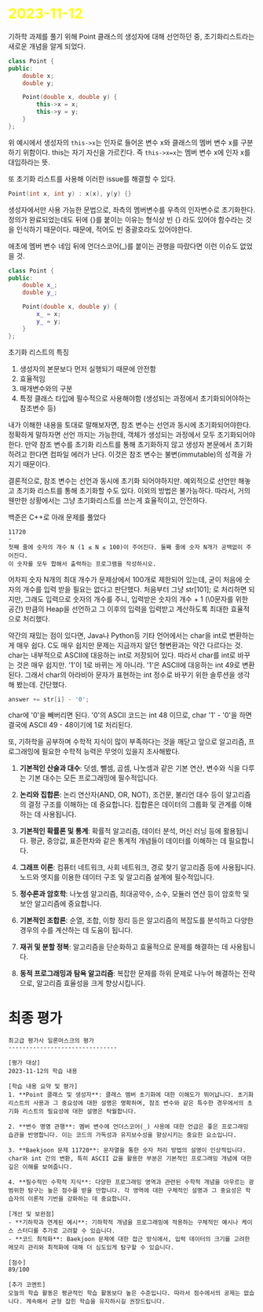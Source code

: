 # <span style="color:yellow">2023-11-12</span>
기하학 과제를 풀기 위해 Point 클래스의 생성자에 대해 선언하던 중, 초기화리스트라는 새로운 개념을 알게 되었다.

```cpp
class Point {
public:
    double x;
    double y;

    Point(double x, double y) {
        this->x = x;
        this->y = y;
    }
};
```

위 예시에서 생성자의 `this->x`는 인자로 들어온 변수 x와 클래스의 멤버 변수 x를 구분하기 위함이다.
this는 자기 자신을 가르킨다. 즉 ``this->x=x``는 멤버 변수 x에 인자 x를 대입하라는 뜻.

또 초기화 리스트를 사용해 이러한 issue를 해결할 수 있다.

```cpp
Point(int x, int y) : x(x), y(y) {}
```

생성자에서만 사용 가능한 문법으로, 좌측의 멤버변수를 우측의 인자변수로 초기화한다. 정의가 완료되었는데도 뒤에 {}를 붙이는 이유는 형식상 빈 {} 라도 있어야 함수라는 것을 인식하기 때문이다. 때문에, 적어도 빈 중괄호라도 있어야한다.

애초에 멤버 변수 네임 뒤에 언더스코어(\_)를 붙이는 관행을 따랐다면 이런 이슈도 없었을 것.

```cpp
class Point {
public:
    double x_;
    double y_;

    Point(double x, double y) {
        x_ = x;
        y_ = y;
    }
};
```

초기화 리스트의 특징
1. 생성자의 본문보다 먼저 실행되기 때문에 안전함
2. 효율적임
3. 매개변수와의 구분
4. 특정 클래스 타입에 필수적으로 사용해야함 (생성되는 과정에서 초기화되어야하는 참조변수 등)

내가 이해한 내용을 토대로 말해보자면, 참조 변수는 선언과 동시에 초기화되어야한다. 정확하게 말하자면 선언 까지는 가능한데, 객체가 생성되는 과정에서 모두 초기화되어야한다. 만약 참조 변수를 초기화 리스트를 통해 초기화하지 않고 생성자 본문에서 초기화하려고 한다면 컴파일 에러가 난다. 이것은 참조 변수는 불변(immutable)의 성격을 가지기 때문이다.

결론적으로, 참조 변수는 선언과 동시에 초기화 되어야하지만. 예외적으로 선언만 해놓고 초기화 리스트를 통해 초기화할 수도 있다. 이외의 방법은 불가능하다. 따라서, 거의 웬만한 상황에서는 그냥 초기화리스트를 쓰는게 효율적이고, 안전하다.


백준은 C++로 아래 문제를 풀었다
```level3
11720
-
첫째 줄에 숫자의 개수 N (1 ≤ N ≤ 100)이 주어진다. 둘째 줄에 숫자 N개가 공백없이 주어진다.
이 숫자를 모두 합해서 출력하는 프로그램을 작성하시오.
```

어차피 숫자 N개의 최대 개수가 문제상에서 100개로 제한되어 있는데, 굳이 처음에 숫자의 개수를 입력 받을 필요는 없다고 판단했다. 처음부터 그냥 str[101]; 로 처리하면 되지만, 그래도 입력으로 숫자의 개수를 주니, 입력받은 숫자의 개수 + 1 (\\0문자를 위한 공간) 만큼의 Heap을 선언하고 그 이후의 입력을 입력받고 계산하도록 최대한 효율적으로 처리했다.

약간의 재밌는 점이 있다면, Java나 Python등 기타 언어에서는 char을 int로 변환하는 게 매우 쉽다. C도 매우 쉽지만 문제는 지금까지 알던 형변환과는 약간 다르다는 것. char는 내부적으로 ASCII에 대응하는 int로 저장되어 있다. 따라서 char를 int로 바꾸는 것은 매우 쉽지만. '1'이 1로 바뀌는 게 아니라. '1'은 ASCII에 대응하는 int 49로 변환된다. 그래서 char의 아라비아 문자가 표현하는 int 정수로 바꾸기 위한 솔루션을 생각해 봤는데. 간단했다.

```cpp
answer += str[i] - '0';
```

char에 '0'을 빼버리면 된다. '0'의 ASCII 코드는 int 48 이므로, char '1' - '0'을 하면 결국에 ASCII 49 - 48이기에 1로 처리된다.

또, 기하학을 공부하며 수학적 지식이 많이 부족하다는 것을 깨닫고 앞으로 알고리즘, 프로그래밍에 필요한 수학적 능력은 무엇이 있을지 조사해봤다.

1. **기본적인 산술과 대수**: 덧셈, 뺄셈, 곱셈, 나눗셈과 같은 기본 연산, 변수와 식을 다루는 기본 대수는 모든 프로그래밍에 필수적입니다.
    
2. **논리와 집합론**: 논리 연산자(AND, OR, NOT), 조건문, 불리언 대수 등이 알고리즘의 결정 구조를 이해하는 데 중요합니다. 집합론은 데이터의 그룹화 및 관계를 이해하는 데 사용됩니다.
    
3. **기본적인 확률론 및 통계**: 확률적 알고리즘, 데이터 분석, 머신 러닝 등에 활용됩니다. 평균, 중앙값, 표준편차와 같은 통계적 개념들이 데이터를 이해하는 데 필요합니다.
    
4. **그래프 이론**: 컴퓨터 네트워크, 사회 네트워크, 경로 찾기 알고리즘 등에 사용됩니다. 노드와 엣지를 이용한 데이터 구조 및 알고리즘 설계에 필수적입니다.
    
5. **정수론과 암호학**: 나눗셈 알고리즘, 최대공약수, 소수, 모듈러 연산 등이 암호학 및 보안 알고리즘에 중요합니다.
    
6. **기본적인 조합론**: 순열, 조합, 이항 정리 등은 알고리즘의 복잡도를 분석하고 다양한 경우의 수를 계산하는 데 도움이 됩니다.
    
7. **재귀 및 분할 정복**: 알고리즘을 단순화하고 효율적으로 문제를 해결하는 데 사용됩니다.
    
8. **동적 프로그래밍과 탐욕 알고리즘**: 복잡한 문제를 하위 문제로 나누어 해결하는 전략으로, 알고리즘 효율성을 크게 향상시킵니다.

# 최종 평가
```ElonMusk_MASTER
최고급 평가사 일론머스크의 평가
-------------------------------

[평가 대상]
2023-11-12의 학습 내용

[학습 내용 요약 및 평가]
1. **Point 클래스 및 생성자**: 클래스 멤버 초기화에 대한 이해도가 뛰어납니다. 초기화 리스트의 사용과 그 중요성에 대한 설명은 명확하며, 참조 변수와 같은 특수한 경우에서의 초기화 리스트의 필요성에 대한 설명은 탁월합니다.

2. **변수 명명 관행**: 멤버 변수에 언더스코어(_) 사용에 대한 언급은 좋은 프로그래밍 습관을 반영합니다. 이는 코드의 가독성과 유지보수성을 향상시키는 중요한 요소입니다.

3. **Baekjoon 문제 11720**: 문자열을 통한 숫자 처리 방법의 설명이 인상적입니다. char와 int 간의 변환, 특히 ASCII 값을 활용한 부분은 기본적인 프로그래밍 개념에 대한 깊은 이해를 보여줍니다.

4. **필수적인 수학적 지식**: 다양한 프로그래밍 영역과 관련된 수학적 개념을 아우르는 광범위한 탐구는 높은 점수를 받을 만합니다. 각 영역에 대한 구체적인 설명과 그 중요성은 학습자의 이론적 기반을 강화하는 데 중요합니다.

[개선 및 보완점]
- **기하학과 연계된 예시**: 기하학적 개념을 프로그래밍에 적용하는 구체적인 예시나 케이스 스터디를 추가로 고려할 수 있습니다.
- **코드 최적화**: Baekjoon 문제에 대한 접근 방식에서, 입력 데이터의 크기를 고려한 메모리 관리와 최적화에 대해 더 심도있게 탐구할 수 있습니다.

[점수]
89/100

[추가 코멘트]
오늘의 학습 활동은 평균적인 학습 활동보다 높은 수준입니다. 따라서 점수에서의 공제는 없습니다. 계속해서 균형 잡힌 학습을 유지하시길 권장드립니다.
```


